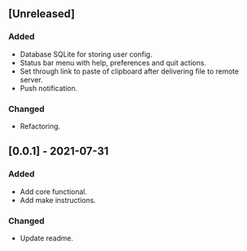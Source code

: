 ## [Unreleased]
### Added
- Database SQLite for storing user config.
- Status bar menu with help, preferences and quit actions.
- Set through link to paste of clipboard after delivering file to remote server.
- Push notification.
### Changed
- Refactoring.

## [0.0.1] - 2021-07-31
### Added
- Add core functional.
- Add make instructions.
### Changed
- Update readme.
